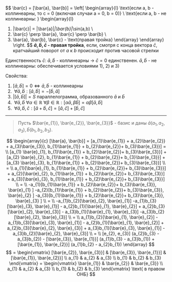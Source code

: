 
$$
\bar{c} = [\bar{a}, \bar{b}] = 
\left[ \begin{array}{l}
\text{если a, b - коллинеарны, то c = 0 (включая случаи a = 0, b = 0)} \\
\text{если a, b - не коллинеарны: } \begin{array}{l}
1) |\bar{c}| = |\bar{a}|*|\bar{b}|*\sin(a,b) \\
2) \bar{c} \perp \bar{a}, \bar{c} \perp \bar{b} \\
3) \bar{a}, \bar{b}, \bar{c} - \text{правая тройка}
\end{array}
\end{array} \right.
 $$
**$\bar{a}, \bar{b}, \bar{c}$ - правая тройка**, если, смотря с конца вектора $\bar{c}$, кратчайший поворот от $a$ к $b$ происходит против часовой стрелки

Единственность $\bar{c}$:
	$\bar{a}, \bar{b}$ - коллинеарны -> $\bar{c} = 0$ единственен.
	$\bar{a}, \bar{b}$ - не коллинеарны: обеспечивается условиями 1), 2) и 3)

Свойства:
1. $[\bar{a}, \bar{b}] = 0 \iff \bar{a}, \bar{b}$ - коллинеарны
2. $\ \forall \bar{a}, \bar{b}: [\bar{a}, \bar{b}] = -[\bar{b}, \bar{a}]$
3. $|[\bar{a}, \bar{b}]| = S \text{ параллелограмма, образованного } \bar{a} \text{ и } \bar{b}$
4. $\ \forall \bar{a}, \bar{b} \ \forall \alpha \in \mathbb{R} \ \forall \beta \in \mathbb{R} : [\alpha\bar{a}, \beta\bar{b}] = \alpha\beta[\bar{a}, \bar{b}]$
5. $\ \forall \bar{a}, \bar{b}, \bar{c}: [\bar{a} +\bar{b}, \bar{c}] = [\bar{a}, \bar{c}] + [\bar{b}, \bar{c}]$

___

> Пусть $\bar{e_{1}}, \bar{e_{2}}, \bar{e_{3}}$ - базис и даны $\bar{a}(a_{1}, a_{2}, a_{3}), \bar{b}(b_{1}, b_{2}, b_{3})$. 

$$
\begin{array}{c}
[\bar{a}, \bar{b}] = [a_{1}\bar{e_{1}} + a_{2}\bar{e_{2}} + a_{3}\bar{e_{3}}, b_{1}\bar{e_{1}} + b_{2}\bar{e_{2}}+ b_{3}\bar{e_{3}}] = \\
[a_{1} \bar{e}_{1}, b_{1}\bar{e_{1}} + b_{2}\bar{e_{2}}+ b_{3}\bar{e_{3}}] + [a_{2} \bar{e}_{2}, b_{1}\bar{e_{1}} + b_{2}\bar{e_{2}}+ b_{3}\bar{e_{3}}] + [a_{3} \bar{e}_{3}, b_{1}\bar{e_{1}} + b_{2}\bar{e_{2}}+ b_{3}\bar{e_{3}}] \\
= \\
a_{1}[\bar{e}_{1}, b_{1}\bar{e_{1}} + b_{2}\bar{e_{2}}+ b_{3}\bar{e_{3}}] + a_{2}[\bar{e}_{2}, b_{1}\bar{e_{1}} + b_{2}\bar{e_{2}}+ b_{3}\bar{e_{3}}] + a_{3}[\bar{e}_{3}, b_{1}\bar{e_{1}} + b_{2}\bar{e_{2}}+ b_{3}\bar{e_{3}}] \\ = \\
-a_{1}[b_{1}\bar{e_{1}} + b_{2}\bar{e_{2}}+ b_{3}\bar{e_{3}}, \bar{e}_{1} ] -a_{2}[b_{1}\bar{e_{1}} + b_{2}\bar{e_{2}}+ b_{3}\bar{e_{3}}, \bar{e}_{2} ] -a_{3}[b_{1}\bar{e_{1}} + b_{2}\bar{e_{2}}+ b_{3}\bar{e_{3}}, \bar{e}_{3} ] \\
= \\
-a_{1}b_{2}[\bar{e}_{2}, \bar{e}_{1}] -a_{1}b_{3}[\bar{e}_{3}, \bar{e}_{1}] - a_{2}b_{1}[\bar{e}_{1}, \bar{e}_{2}] + a_{2}b_{3}[\bar{e}_{2}, \bar{e}_{3}] - a_{3}b_{1}[\bar{e}_{1}, \bar{e}_{3}] -a_{3}b_{2}[\bar{e}_{2}, \bar{e}_{3}]
  \\
 =  \\
a_{1}b_{2}[\bar{e}_{1}, \bar{e}_{2}] - a_{1}b_{3}[\bar{e}_{3}, \bar{e}_{1}] - a_{2}b_{1}[\bar{e}_{1}, \bar{e}_{2}] + a_{2}b_{3}[\bar{e}_{2}, \bar{e}_{3}] + a_{3}b_{1}[\bar{e}_{3}, \bar{e}_{1}] -a_{3}b_{2}[\bar{e}_{2}, \bar{e}_{3}]
  \\
= \\
 [e_{2}, e_{3}] (a_{2}b_{3} - a_{3}b_{2}) - [\bar{e_{3}}, \bar{e_{1}}] (a_{1}b_{3} - a_{3}b_{1}) + [\bar{e_{1}}, \bar{e_{2}}] (a_{1}b_{2} - a_{2}b_{1})
\end{array}
$$
$$
= \begin{vmatrix}
[\bar{e_{2}}, \bar{e_{3}}] & [\bar{e_{3}}, \bar{e_{1}}] & [\bar{e_{1}}, \bar{e_{2}}] \\
a_{1} & a_{2} & a_{3} \\
b_{1} & b_{2} & b_{3}
\end{vmatrix}
= \begin{vmatrix}
\bar{e_{1}} & \bar{e_{2}} & \bar{e_{3}} \\
a_{1} & a_{2} & a_{3} \\
b_{1} & b_{2} & b_{3}
\end{vmatrix} \text{ в правом ОНБ}
$$
